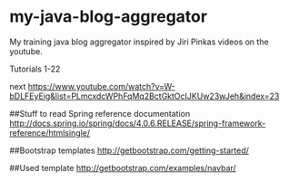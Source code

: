 my-java-blog-aggregator
=======================

My training java blog aggregator inspired by Jiri Pinkas videos on the youtube.

Tutorials 1-22

next
https://www.youtube.com/watch?v=W-bDLFEyEig&list=PLmcxdcWPhFqMq2BctGktOcIJKUw23wJeh&index=23

##Stuff to read
Spring reference documentation
    http://docs.spring.io/spring/docs/4.0.6.RELEASE/spring-framework-reference/htmlsingle/
    
##Bootstrap templates
    http://getbootstrap.com/getting-started/
    
##Used template
    http://getbootstrap.com/examples/navbar/
